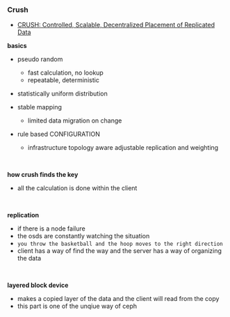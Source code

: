 ### Crush
- [CRUSH: Controlled, Scalable, Decentralized Placement of Replicated Data](https://ceph.com/wp-content/uploads/2016/08/weil-crush-sc06.pdf)

**basics**
- pseudo random
  - fast calculation, no lookup
  - repeatable, deterministic

- statistically uniform distribution
- stable mapping
  - limited data migration on change
- rule based CONFIGURATION
  - infrastructure topology aware adjustable replication and weighting


<br>

**how crush finds the key**
- all the calculation is done within the client

<br>

**replication**
- if there is a node failure
- the osds are constantly watching the situation
- `you throw the basketball and the hoop moves to the right direction`
- client has a way of find the way and the server has a way of organizing the data


<br>

**layered block device**
- makes a copied layer of the data and the client will read from the copy
- this part is one of the unqiue way of ceph


<br>
